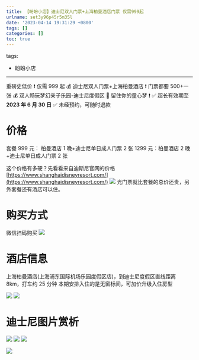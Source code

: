 ```yaml
---
title: 【盼盼小店】迪士尼双人门票+上海柏曼酒店门票 仅需999起
urlname: set3y96p45r5m35l
date: '2023-04-14 19:31:29 +0800'
tags: []
categories: []
toc: true
---
```


tags:

- 盼盼小店

---

重磅史低价 ❗ 仅需 999 起 💰 迪士尼双人门票+上海柏曼酒店 ❗ 门票都要 500+一张 💰 双人畅玩梦幻亲子乐园-迪士尼度假区 🎠 留住你的童心梦 ❗️
✅ 超长有效期至**2023 年 6 月 30 日**
✅ 未经预约，可随时退款

# 价格

套餐
999 元： 柏曼酒店 1 晚+迪士尼单日成人门票 2 张
1299 元：柏曼酒店 2 晚+迪士尼单日成人门票 2 张

<!-- more -->

这个价格有多硬？先看看来自迪斯尼官网的价格
[https://www.shanghaidisneyresort.com/](https://www.shanghaidisneyresort.com/)
![](/images/yuque/FjRHzpv6WBBudOOQgsWzfAwKCbFk.png)
光门票就比套餐的总价还贵，另外套餐还有酒店可以住。

# 购买方式

微信扫码购买
![](/images/yuque/FtDizIvTeSjy84CvAG5ibzg3HZ8q.jpeg)

# 酒店信息

上海柏曼酒店(上海浦东国际机场乐园度假区店)，到迪士尼度假区直线距离 8km，打车约 25 分钟
本期安排入住的是无窗标间，可加价升级入住房型

![](/images/yuque/FhlvZEgR4_5xm8K6DWaODsXOiUm_.jpeg)
![](/images/yuque/FjFw5Rsnd5Ha_7oqeqycUYIkdpuL.jpeg)

# 迪士尼图片赏析

![](/images/yuque/Fttg5Ze9YCuvh_CS2AmnCQyiMV6B.jpeg)
![](/images/yuque/FkzrjzNnQABbif8qbF-KgJAsqFVT.jpeg)
![](/images/yuque/FrBoVkq0h2stgWlQyqC_dFh_QykP.jpeg)

![](/images/yuque/FrWpZCS0wIofLclukdANvUKQSRD7.jpeg)
